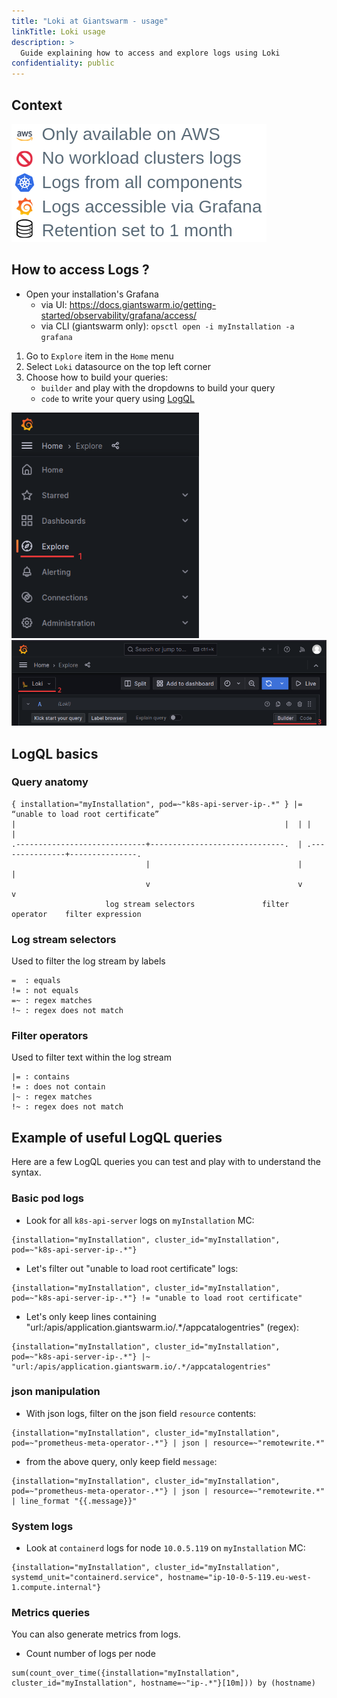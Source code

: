 ```yaml
---
title: "Loki at Giantswarm - usage"
linkTitle: Loki usage
description: >
  Guide explaining how to access and explore logs using Loki
confidentiality: public
---
```


## Context

<img src="../images/loki-context.png" alt="loki available on AWS, no WC logs, all components, access via Grafana, 1 month retention" >

## How to access Logs ?

* Open your installation's Grafana
  * via UI: https://docs.giantswarm.io/getting-started/observability/grafana/access/
  * via CLI (giantswarm only): `opsctl open -i myInstallation -a grafana`

1. Go to `Explore` item in the `Home` menu
2. Select `Loki` datasource on the top left corner
3. Choose how to build your queries:
   * `builder` and play with the dropdowns to build your query
   * `code` to write your query using [LogQL](https://grafana.com/docs/loki/latest/logql/)

<img src="../images/lokidoc-explore.png" width="300" >
<img src="../images/lokidoc-datasource-query.png" width="600" >

## LogQL basics

### Query anatomy

```goat
{ installation="myInstallation", pod=~"k8s-api-server-ip-.*" } |= “unable to load root certificate”
|                                                            |  | |                               |
.-----------------------------+------------------------------.  | .---------------+---------------.
                              |                                 |                 |
                              v                                 v                 v
                     log stream selectors               filter operator    filter expression
```

### Log stream selectors

Used to filter the log stream by labels

```
=  : equals
!= : not equals
=~ : regex matches
!~ : regex does not match
```

### Filter operators

Used to filter text within the log stream

```
|= : contains
!= : does not contain
|~ : regex matches
!~ : regex does not match
```


## Example of useful LogQL queries

Here are a few LogQL queries you can test and play with to understand the syntax.

### Basic pod logs

* Look for all `k8s-api-server` logs on `myInstallation` MC:
```
{installation="myInstallation", cluster_id="myInstallation", pod=~"k8s-api-server-ip-.*"}
```

* Let's filter out "unable to load root certificate" logs:
```
{installation="myInstallation", cluster_id="myInstallation", pod=~"k8s-api-server-ip-.*"} != "unable to load root certificate"
```

* Let's only keep lines containing "url:/apis/application.giantswarm.io/.*/appcatalogentries" (regex):
```
{installation="myInstallation", cluster_id="myInstallation", pod=~"k8s-api-server-ip-.*"} |~ "url:/apis/application.giantswarm.io/.*/appcatalogentries"
```

### json manipulation

* With json logs, filter on the json field `resource` contents:
```
{installation="myInstallation", cluster_id="myInstallation", pod=~"prometheus-meta-operator-.*"} | json | resource=~"remotewrite.*"
```

* from the above query, only keep field `message`:
```
{installation="myInstallation", cluster_id="myInstallation", pod=~"prometheus-meta-operator-.*"} | json | resource=~"remotewrite.*" | line_format "{{.message}}"
```

### System logs

* Look at `containerd` logs for node `10.0.5.119` on `myInstallation` MC:
```
{installation="myInstallation", cluster_id="myInstallation", systemd_unit="containerd.service", hostname="ip-10-0-5-119.eu-west-1.compute.internal"}
```

### Metrics queries

You can also generate metrics from logs.

* Count number of logs per node
```
sum(count_over_time({installation="myInstallation", cluster_id="myInstallation", hostname=~"ip-.*"}[10m])) by (hostname)
```
